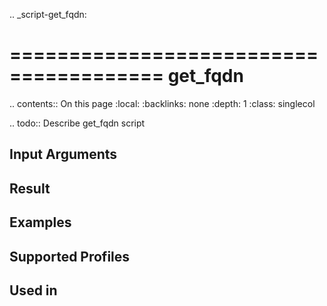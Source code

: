 .. _script-get_fqdn:

=======================================
get_fqdn
=======================================

.. contents:: On this page
    :local:
    :backlinks: none
    :depth: 1
    :class: singlecol

.. todo::
    Describe get_fqdn script

Input Arguments
---------------

Result
------

Examples
--------

Supported Profiles
------------------

Used in
-------
